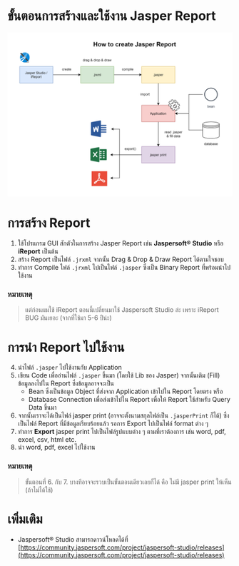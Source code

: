 # ขั้นตอนการสร้างและใช้งาน Jasper Report

![](./how-to-create-jasper-report.png)

# การสร้าง Report
1. ใช้โปรแกรม GUI สักตัวในการสร้าง Jasper Report เช่น **Jaspersoft® Studio** หรือ **iReport** เป็นต้น 
2. สร้าง Report เป็นไฟล์ `.jrxml` จากนั้น Drag & Drop & Draw Report ได้ตามใจชอบ 
3. ทำการ Compile ไฟล์ `.jrxml` ไปเป็นไฟล์ `.jasper` ซึ่งเป็น Binary Report ที่พร้อมนำไปใช้งาน 

### หมายเหตุ

> แต่ก่อนผมใช้ iReport ตอนนี้เปลี่ยนมาใช้ Jaspersoft Studio ล่ะ เพราะ iReport BUG มันเยอะ (จากที่ใช้มา 5-6 ปีน่ะ)

# การนำ Report ไปใช้งาน
4. นำไฟล์ `.jasper` ไปใช้งานกับ Application 
5. เขียน Code เพื่ออ่านไฟล์ `.jasper` ขึ้นมา (โดยใช้ Lib ของ Jasper) จากนั้นเติม (Fill) ข้อมูลลงไปใน Report ซึ่งข้อมูลอาจจะเป็น 
   - Bean ซึ่งเป็นข้อมูล Object ที่ส่งจาก Application เข้าไปใน Report โดยตรง หรือ 
   - Database Connection เพื่อส่งเข้าไปใน Report เพื่อให้ Report ใช้สำหรับ Query Data ขึ้นมา
6. จากนั้นเราจะได้เป็นไฟล์ jasper print (อาจจะตั้งนามสกุลไฟล์เป็น `.jasperPrint` ก็ได้) ซึ่งเป็นไฟล์ Report ที่มีข้อมูลเรียบร้อยแล้ว รอการ Export ไปเป็นไฟล์ format ต่าง ๆ      
7. ทำการ **Export** jasper print ไปเป็นไฟล์รูปแบบต่าง ๆ ตามที่เราต้องการ เช่น word, pdf, excel, csv, html etc.    
8. นำ word, pdf, excel ไปใช้งาน

### หมายเหตุ

> ขั้นตอนที่ 6. กับ 7. บางทีอาจจะรวบเป็นขั้นตอนเดียวเลยก็ได้ คือ ไม่มี jasper print ให้เห็น (ถ้าไม่ได้ใช้)

# เพิ่มเติม

- Jaspersoft® Studio สามารถดาวน์โหลดได้ที่ [https://community.jaspersoft.com/project/jaspersoft-studio/releases](https://community.jaspersoft.com/project/jaspersoft-studio/releases)
